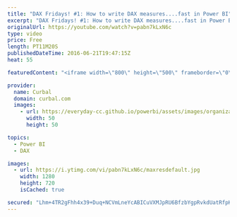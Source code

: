 ```yaml
---
title: "DAX Fridays! #1: How to write DAX measures....fast in Power BI"
excerpt: "DAX Fridays! #1: How to write DAX measures....fast in Power BI  In today's video I will show you how to write Power BI measures quickly and even how to format them.  PREVIOUS VIDEO: - NEXT VIDEO: https://www.youtube.com/watch?v=kC3w_KVVabY   Looking for a download file? Go to our Download Center: https://curbal.com/donwload-center"
originalUrl: https://youtube.com/watch?v=pabn7kLxN6c
type: video
price: Free
length: PT11M20S
publishedDateTime: 2016-06-21T19:47:15Z
heat: 55

featuredContent: "<iframe width=\"800\" height=\"500\" frameborder=\"0\" src=\"https://www.youtube.com/embed/pabn7kLxN6c\" allow=\"accelerometer; autoplay; encrypted-media; gyroscope; picture-in-picture\" allowfullscreen></iframe>"

provider:
  name: Curbal
  domain: curbal.com
  images:
    - url: https://everyday-cc.github.io/powerbi/assets/images/organizations/curbal.com-50x50.jpg
      width: 50
      height: 50

topics:
  - Power BI
  - DAX

images:
  - url: https://i.ytimg.com/vi/pabn7kLxN6c/maxresdefault.jpg
    width: 1280
    height: 720
    isCached: true

secured: "Lhm+4TR2gFhh4x39+Duq+NCVmLneYcABICuVXMJpRU6BfzbYgpRvkdUatRfpKtfXuO9G/8G+amCZEDBhLF6wkECmzoklvkH0wd6/mBE0QhgACzSCFj59FwGqmc5BoG7tRWE5rfIlMqpiii1Y6gSTSHyA/VcnCArFv6KDXowozx2pHAblDY6WMzceiPmCXpx9CghNK7ch0P5j89B75A3ZvCopDZHuVKCTUgoUBAJN3wFS5728ED2Spf8GtlaA3foRMlgDfoIVetqEDWFJtjX2UHyy3MlWOWRCa5OXoAQJ0RTIwf+Rd+GYSlV8/KuKgoXEng2XAyXrig1vYVwa3vPL2KMZYQWq3DQCQGx5N1kedVEdA1TfGUuUvj1xzbtD5ug0d0nPnAK2hZ0dekez+CQhdNZe72GZdeRcrlamFM7XfHuzIpO/OWEPE7USuMNDsW3q;8oXtl+2tSLEp0wfWVJZoAQ=="
---
```


